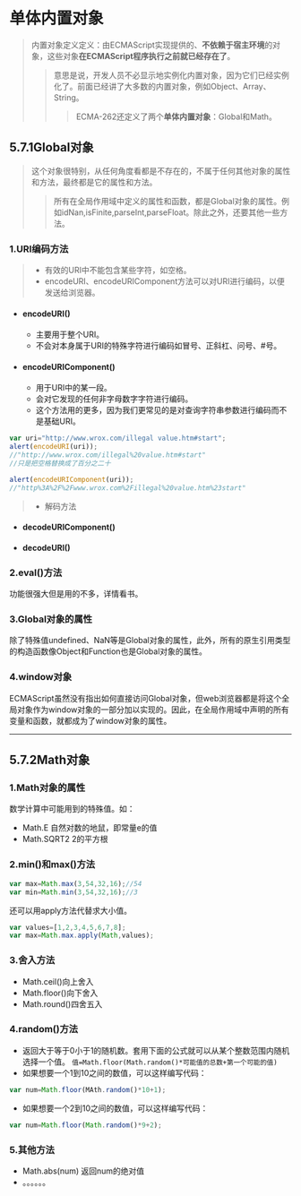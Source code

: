 # 单体内置对象
> 内置对象定义定义：由ECMAScript实现提供的、**不依赖于宿主环境**的对象，这些对象**在ECMAScript程序执行之前就已经存在了**。
>> 意思是说，开发人员不必显示地实例化内置对象，因为它们已经实例化了。前面已经讲了大多数的内置对象，例如Object、Array、String。
>>> ECMA-262还定义了两个**单体内置对象**：Global和Math。

## 5.7.1Global对象
> 这个对象很特别，从任何角度看都是不存在的，不属于任何其他对象的属性和方法，最终都是它的属性和方法。
>> 所有在全局作用域中定义的属性和函数，都是Global对象的属性。例如idNan,isFinite,parseInt,parseFloat。除此之外，还要其他一些方法。

### 1.URI编码方法
> - 有效的URI中不能包含某些字符，如空格。
> - encodeURI、encodeURIComponent方法可以对URI进行编码，以便发送给浏览器。

- #### encodeURI()
   - 主要用于整个URI。
   - 不会对本身属于URI的特殊字符进行编码如冒号、正斜杠、问号、#号。
- #### encodeURIComponent()
    - 用于URI中的某一段。
    - 会对它发现的任何非字母数字字符进行编码。
    - 这个方法用的更多，因为我们更常见的是对查询字符串参数进行编码而不是基础URI。

```javascript
var uri="http://www.wrox.com/illegal value.htm#start";
alert(encodeURI(uri));
//"http://www.wrox.com/illegal%20value.htm#start"
//只是把空格替换成了百分之二十

alert(encodeURIComponent(uri));
//"http%3A%2F%2Fwww.wrox.com%2Fillegal%20value.htm%23start"

```
> - 解码方法

- #### decodeURIComponent()
- #### decodeURI()

### 2.eval()方法
功能很强大但是用的不多，详情看书。
### 3.Global对象的属性
除了特殊值undefined、NaN等是Global对象的属性，此外，所有的原生引用类型的构造函数像Object和Function也是Global对象的属性。
### 4.window对象
ECMAScript虽然没有指出如何直接访问Global对象，但web浏览器都是将这个全局对象作为window对象的一部分加以实现的。因此，在全局作用域中声明的所有变量和函数，就都成为了window对象的属性。

---

## 5.7.2Math对象

### 1.Math对象的属性
数学计算中可能用到的特殊值。如：
- Math.E 自然对数的地鼠，即常量e的值
- Math.SQRT2 2的平方根
### 2.min()和max()方法
```javascript
var max=Math.max(3,54,32,16);//54
var min=Math.min(3,54,32,16);//3
```
还可以用apply方法代替求大小值。

```javascript
var values=[1,2,3,4,5,6,7,8];
var max=Math.max.apply(Math,values);
```

### 3.舍入方法
- Math.ceil()向上舍入
- Math.floor()向下舍入
- Math.round()四舍五入
### 4.random()方法
- 返回大于等于0小于1的随机数。套用下面的公式就可以从某个整数范围内随机选择一个值。
`值=Math.floor(Math.random()*可能值的总数+第一个可能的值)`
- 如果想要一个1到10之间的数值，可以这样编写代码：
```javascript
var num=Math.floor(MAth.random()*10+1);
```

- 如果想要一个2到10之间的数值，可以这样编写代码：
```javascript
var num=Math.floor(Math.random()*9+2);
```
### 5.其他方法
- Math.abs(num)  返回num的绝对值
- 。。。。。。